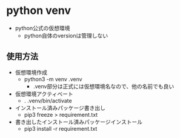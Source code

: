 # python venv

- python公式の仮想環境
  - python自体のversionは管理しない

## 使用方法

- 仮想環境作成
  - python3 -m venv .venv
    - .venv部分は正式には仮想環境名なので、他の名前でも良い
- 仮想環境アクティベート
  - . .venv/bin/activate
- インストール済みパッケージ書き出し
  - pip3 freeze > requirement.txt
- 書き出したインストール済みパッケージインストール
  - pip3 install -r requirement.txt
